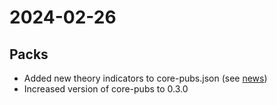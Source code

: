 # 2024-02-26

## Packs

- Added new theory indicators to core-pubs.json (see [news](news/2024-02-26-theory_indicators.qmd))
- Increased version of core-pubs to 0.3.0